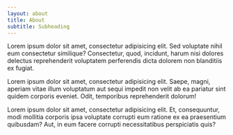 ```yaml
---
layout: about
title: About
subtitle: Subheading
---
```

Lorem ipsum dolor sit amet, consectetur adipisicing elit. Sed voluptate nihil eum consectetur similique? Consectetur, quod, incidunt, harum nisi dolores delectus reprehenderit voluptatem perferendis dicta dolorem non blanditiis ex fugiat.

Lorem ipsum dolor sit amet, consectetur adipisicing elit. Saepe, magni, aperiam vitae illum voluptatum aut sequi impedit non velit ab ea pariatur sint quidem corporis eveniet. Odit, temporibus reprehenderit dolorum!

Lorem ipsum dolor sit amet, consectetur adipisicing elit. Et, consequuntur, modi mollitia corporis ipsa voluptate corrupti eum ratione ex ea praesentium quibusdam? Aut, in eum facere corrupti necessitatibus perspiciatis quis?
